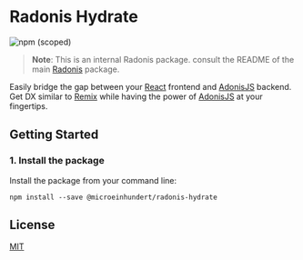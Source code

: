 # Radonis Hydrate

![npm (scoped)](https://img.shields.io/npm/v/@microeinhundert/radonis-hydrate)

> **Note**: This is an internal Radonis package. consult the README of the main [Radonis](https://github.com/microeinhundert/radonis/tree/main/packages/radonis) package.

Easily bridge the gap between your [React](https://reactjs.org/) frontend and [AdonisJS](https://adonisjs.com/) backend.
Get DX similar to [Remix](https://remix.run/) while having the power of [AdonisJS](https://adonisjs.com/) at your fingertips.

## Getting Started

### 1. Install the package

Install the package from your command line:

```console
npm install --save @microeinhundert/radonis-hydrate
```

## License

[MIT](LICENSE)
